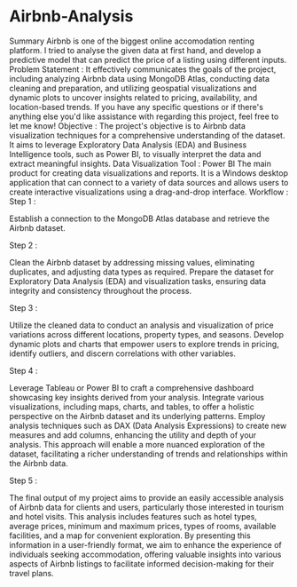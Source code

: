 # Airbnb-Analysis
Summary
Airbnb is one of the biggest online accomodation renting platform. I tried to analyse the given data at first hand, and develop a predictive model that can predict the price of a listing using different inputs.
Problem Statement :
It effectively communicates the goals of the project, including analyzing Airbnb data using MongoDB Atlas, conducting data cleaning and preparation, and utilizing geospatial visualizations and dynamic plots to uncover insights related to pricing, availability, and location-based trends. If you have any specific questions or if there's anything else you'd like assistance with regarding this project, feel free to let me know!
Objective :
The project's objective is to Airbnb data visualization techniques for a comprehensive understanding of the dataset. It aims to leverage Exploratory Data Analysis (EDA) and Business Intelligence tools, such as Power BI, to visually interpret the data and extract meaningful insights.
Data Visualization Tool :
Power BI
The main product for creating data visualizations and reports. It is a Windows desktop application that can connect to a variety of data sources and allows users to create interactive visualizations using a drag-and-drop interface.
Workflow :
Step 1 :

Establish a connection to the MongoDB Atlas database and retrieve the Airbnb dataset.

Step 2 :

Clean the Airbnb dataset by addressing missing values, eliminating duplicates, and adjusting data types as required. Prepare the dataset for Exploratory Data Analysis (EDA) and visualization tasks, ensuring data integrity and consistency throughout the process.

Step 3 :

Utilize the cleaned data to conduct an analysis and visualization of price variations across different locations, property types, and seasons. Develop dynamic plots and charts that empower users to explore trends in pricing, identify outliers, and discern correlations with other variables.

Step 4 :

Leverage Tableau or Power BI to craft a comprehensive dashboard showcasing key insights derived from your analysis. Integrate various visualizations, including maps, charts, and tables, to offer a holistic perspective on the Airbnb dataset and its underlying patterns. Employ analysis techniques such as DAX (Data Analysis Expressions) to create new measures and add columns, enhancing the utility and depth of your analysis. This approach will enable a more nuanced exploration of the dataset, facilitating a richer understanding of trends and relationships within the Airbnb data.

Step 5 :

The final output of my project aims to provide an easily accessible analysis of Airbnb data for clients and users, particularly those interested in tourism and hotel visits. This analysis includes features such as hotel types, average prices, minimum and maximum prices, types of rooms, available facilities, and a map for convenient exploration. By presenting this information in a user-friendly format, we aim to enhance the experience of individuals seeking accommodation, offering valuable insights into various aspects of Airbnb listings to facilitate informed decision-making for their travel plans.
